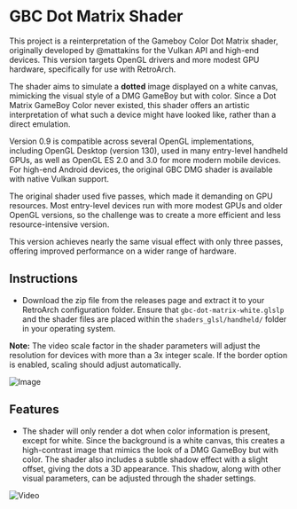 # GBC Dot Matrix Shader

This project is a reinterpretation of the Gameboy Color Dot Matrix shader, originally developed by @mattakins for the Vulkan API and high-end devices. This version targets OpenGL drivers and more modest GPU hardware, specifically for use with RetroArch.

The shader aims to simulate a **dotted** image displayed on a white canvas, mimicking the visual style of a DMG GameBoy but with color. Since a Dot Matrix GameBoy Color never existed, this shader offers an artistic interpretation of what such a device might have looked like, rather than a direct emulation.

Version 0.9 is compatible across several OpenGL implementations, including OpenGL Desktop (version 130), used in many entry-level handheld GPUs, as well as OpenGL ES 2.0 and 3.0 for more modern mobile devices. For high-end Android devices, the original GBC DMG shader is available with native Vulkan support.

The original shader used five passes, which made it demanding on GPU resources. Most entry-level devices run with more modest GPUs and older OpenGL versions, so the challenge was to create a more efficient and less resource-intensive version.

This version achieves nearly the same visual effect with only three passes, offering improved performance on a wider range of hardware.

## Instructions

- Download the zip file from the releases page and extract it to your RetroArch configuration folder. Ensure that `gbc-dot-matrix-white.glslp` and the shader files are placed within the `shaders_glsl/handheld/` folder in your operating system.

**Note:** The video scale factor in the shader parameters will adjust the resolution for devices with more than a 3x integer scale. If the border option is enabled, scaling should adjust automatically.

![Image](https://github.com/user-attachments/assets/8582c4ea-8988-4fe6-9109-b62824e7e9d6)

## Features

- The shader will only render a dot when color information is present, except for white. Since the background is a white canvas, this creates a high-contrast image that mimics the look of a DMG GameBoy but with color. The shader also includes a subtle shadow effect with a slight offset, giving the dots a 3D appearance. This shadow, along with other visual parameters, can be adjusted through the shader settings.

![Video](https://github.com/user-attachments/assets/5857787b-723d-4b4b-9a6c-1db9af0bbf23)
